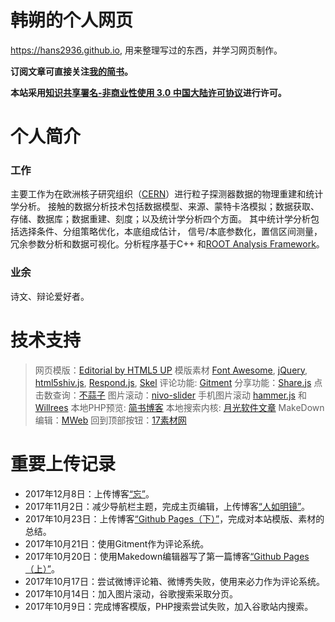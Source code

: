 韩朔的个人网页
===========================
https://hans2936.github.io, 用来整理写过的东西，并学习网页制作。

**订阅文章可直接关注[我的简书](http://www.jianshu.com/u/b8dd7a34acb2)。**
 
**本站采用[知识共享署名-非商业性使用 3.0 中国大陆许可协议](http://creativecommons.org/licenses/by-nc/3.0/cn/)进行许可。**

# 个人简介

### 工作
主要工作为在欧洲核子研究组织（[CERN](https://home.cern)）进行粒子探测器数据的物理重建和统计学分析。
接触的数据分析技术包括数据模型、来源、蒙特卡洛模拟；数据获取、存储、数据库；数据重建、刻度；以及统计学分析四个方面。
其中统计学分析包括选择条件、分组策略优化，本底组成估计， 信号/本底参数化，置信区间测量，冗余参数分析和数据可视化。分析程序基于C++ 和[ROOT Analysis Framework](https://root.cern.ch)。

### 业余
诗文、辩论爱好者。

# 技术支持
>网页模版：[Editorial by HTML5 UP](https://html5up.net/editorial)
>模版素材 [Font Awesome](http://fontawesome.io), [jQuery](http://jquery.com), [html5shiv.js](https://github.com/aFarkas/html5shiv), [Respond.js](https://github.com/scottjehl/Respond), [Skel](https://github.com/ajlkn/skel)
>评论功能: [Gitment](https://imsun.net/posts/gitment-introduction/)
>分享功能：[Share.js](https://github.com/overtrue/share.js)
>点击数查询：[不蒜子](http://ibruce.info/2015/04/04/busuanzi/)
>图片滚动：[nivo-slider](https://github.com/Codeinwp/Nivo-Slider-jQuery)
>手机图片滚动 [hammer.js](http://hammerjs.github.io) 和 [Willrees](http://willrees.com/2013/02/make-your-nivo-slider-touch-capable/)
>本地PHP预览: [简书博客](http://www.jianshu.com/p/d006a34a343f)
>本地搜索内核: [月光软件文章](http://www.moon-soft.com/download/info/1492.htm)
>MakeDown编辑：[MWeb](http://zh.mweb.im)
>回到顶部按钮：[17素材网](http://www.17sucai.com)

# 重要上传记录
* 2017年12月8日：上传博客[“忘”](https://hans2936.github.io/blogs/HANSblog_171208.html)。
* 2017年11月2日：减少导航栏主题，完成主页编辑，上传博客[“人如明镜”](https://hans2936.github.io/blogs/HANSblog_171102.html)。
* 2017年10月23日：上传博客[“Github Pages（下）”](https://hans2936.github.io/blogs/CERNblog_Web_171023.html)，完成对本站模版、素材的总结。
* 2017年10月21日：使用Gitment作为评论系统。
* 2017年10月20日：使用Makedown编辑器写了第一篇博客[“Github Pages（上）”](https://hans2936.github.io/blogs/CERNblog_Web_171020.html)。
* 2017年10月17日：尝试微博评论箱、微博秀失败，使用来必力作为评论系统。
* 2017年10月14日：加入图片滚动，谷歌搜索采取分页。
* 2017年10月9日：完成博客模版，PHP搜索尝试失败，加入谷歌站内搜索。
